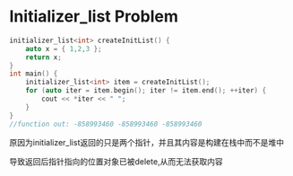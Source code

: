 # Initializer_list Problem
```C++
initializer_list<int> createInitList() {
	auto x = { 1,2,3 };
	return x;
}
int main() {
	initializer_list<int> item = createInitList();
	for (auto iter = item.begin(); iter != item.end(); ++iter) {
		cout << *iter << " ";
	}
}
//function out: -858993460 -858993460 -858993460
```
原因为initializer_list返回的只是两个指针，并且其内容是构建在栈中而不是堆中

导致返回后指针指向的位置对象已被delete,从而无法获取内容
